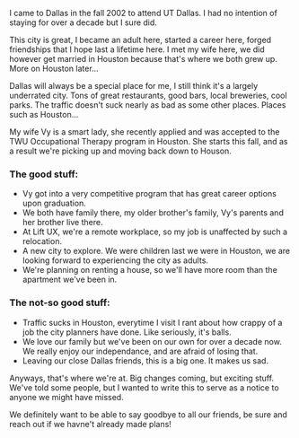 <!--
{
  "title": "Houston Bound",
}
-->


I came to Dallas in the fall 2002 to attend UT Dallas. I had no intention of staying for over a decade but I sure did. 

This city is great, I became an adult here, started a career here, forged friendships that I hope last a lifetime here. I met my wife here, we did however get married in Houston because that's where we both grew up. More on Houston later...

Dallas will always be a special place for me, I still think it's a largely underrated city. Tons of great restaurants, good bars, local breweries, cool parks. The traffic doesn't suck nearly as bad as some other places. Places such as Houston... 

My wife Vy is a smart lady, she recently applied and was accepted to the TWU Occupational Therapy program in Houston. She starts this fall, and as a result we're picking up and moving back down to Houson.

### The good stuff:

- Vy got into a very competitive program that has great career options upon graduation.
- We both have family there, my older brother's family, Vy's parents and her brother live there.
- At Lift UX, we're a remote workplace, so my job is unaffected by such a relocation.
- A new city to explore. We were children last we were in Houston, we are looking forward to experiencing the city as adults.
- We're planning on renting a house, so we'll have more room than the apartment we've been in.

### The not-so good stuff:

- Traffic sucks in Houston, everytime I visit I rant about how crappy of a job the city planners have done. Like seriously, it's balls.
- We love our family but we've been on our own for over a decade now. We really enjoy our independance, and are afraid of losing that. 
- Leaving our close Dallas friends, this is a big one. It makes us sad.

Anyways, that's where we're at. Big changes coming, but exciting stuff. We've told some people, but I wanted to write this to serve as a notice to anyone we might have missed. 

We definitely want to be able to say goodbye to all our friends, be sure and reach out if we havne't already made plans!


